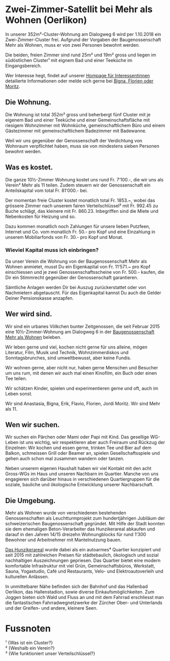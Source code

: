 # Zwei-Zimmer-Satellit bei Mehr als Wohnen (Oerlikon)

In unserer 352m²-Cluster-Wohnung am Dialogweg 6 wird per 1.10.2018 ein Zwei-Zimmer-Cluster frei. Aufgrund der Vorgaben der Baugenossenschaft Mehr als Wohnen, muss er von zwei Personen bewohnt werden. 

Die beiden, freien Zimmer sind rund 25m² und 19m² gross und liegen im südöstlichen Cluster¹ mit eignem Bad und einer Teeküche im Eingangsbereich. 

Wer Interesse hegt, findet auf unserer [Hompage für Interessentinnen](https://cluster.mehrals11.ch/) detailierte Informationen oder melde sich gerne bei [Bigna, Florien oder Moritz](mailto:cluster@mehrals11.ch?subject=Interesse%20an%20einem%20Cluster%20bei%20Mehr%20als%2011).

## Die Wohnung.

Die Wohnung ist total 352m² gross und beherbergt fünf Cluster mit je eigenem Bad und einer Teeküche und einer Gemeinschaftsfläche mit riesigem Wohnzimmer mit Wohnküche, gemeinschaftlichem Büro und einem Gästezimmer mit gemeinschaftlichem Badezimmer mit Badewanne.

Weil wir uns gegenüber der Genossenschaft der Verdichtung von Wohnraum verpflichtet haben, muss sie von mindestens sieben Personen bewohnt werden. 

## Was es kostet.

Die ganze 10½-Zimmer Wohnung kostet uns rund Fr. 7‘100.-, die wir uns als Verein² Mehr als 11 teilen. Zudem steuern wir der Genossenschaft ein Anteilskapital vom total Fr. 81‘000.- bei. 

Der momentan freie Cluster kostet monatlich total Fr. 1853.~, wobei das grössere Zimmer nach unserem fairen Verteilschlüssel³ mit Fr. 992.45 zu Buche schlägt, das kleinere mit Fr. 860.23. Inbegriffen sind die Miete und Nebenkosten für Heizung und so.

Dazu kommen monatlich noch Zahlungen für unsere lieben Putzfeen, Internet und Co. vom monatlich Fr. 50.- pro Kopf und eine Einzahlung in unserem Mobiliarfonds von Fr. 30.- pro Kopf und Monat.

### Wieviel Kapital muss ich einbringen?

Da unser Verein die Wohnung von der Baugenossenschaft Mehr als Wohnen anmietet, musst Du ein Eigenkapital von Fr. 11‘571.~ pro Kopf einschiessen und je zwei Genossenschaftsscheine von Fr. 500.- kaufen, die Dir ein Stimmrecht gegenüber der Genossenschaft garantieren. 

Sämtliche Anlagen werden Dir bei Auszug zurückerstattet oder von Nachmietern abgetauscht. Für das Eigenkapital kannst Du auch die Gelder Deiner Pensionskasse anzapfen. 

## Wer wird sind.

Wir sind ein urbanes Völkchen bunter Zeitgenossen, die seit Februar 2015 eine 10½-Zimmer-Wohnung am Dialogweg 6 in der [Baugenossenschaft Mehr als Wohnen](https://mehralswohnen.ch/) beleben.

Wir leben gerne und viel, kochen nicht gerne für uns alleine, mögen Literatur, Film, Musik und Technik, Wohnzimmerdiskos und Sonntagsbrunches, sind umweltbewusst, aber keine Fundis. 

Wir wohnen gerne, aber nicht nur, haben gerne Menschen und Besucher um uns rum, mit denen wir auch mal einen Kinofilm, ein Buch oder einen Tee teilen. 

Wir schätzen Kinder, spielen und experimentieren gerne und oft, auch im Leben sonst.

Wir sind Anastasia, Bigna, Erik, Flavio, Florien, Jordi Moritz. Wir sind Mehr als 11.

## Wen wir suchen.

Wir suchen ein Pärchen oder Mami  oder Papi mit Kind. Das gesellige WG-Leben ist uns wichtig, wir respektieren aber auch Freiraum und Rückzug der Einzelnen: Wir kochen und essen gerne, trinken Tee und Bier auf dem Balkon, schmeissen Grill oder Beamer an, spielen Gesellschaftsspiele und gehen auch schon mal zusammen wandern oder tanzen.

Neben unserem eigenen Haushalt haben wir viel Kontakt mit den acht Gross-WGs im Haus und unseren Nachbarn im Quartier. Manche von uns engagieren sich darüber hinaus in verschiedenen Quartiergruppen für die soziale, bauliche und ökologische Entwicklung unserer Nachbarschaft.

## Die Umgebung.

Mehr als Wohnen wurde von verschiedenen bestehenden Genossenschaften als Leuchtturmprojekt zum hundertjährigen Jubiläum der schweizerischen Baugenossenschaft gegründet. Mit Hilfe der Stadt konnten sie dem ehemaligen Beton-Verarbeiter das Hunzikerareal abkaufen und darauf in den Jahren 14/15 dreizehn Wohnungblocks für rund 1’300 Bewohner und Arbeitnehmer mit Mantelnutzung bauen. 

[Das Hunzikerareal](https://hunzikerareal.ch/) wurde dabei als ein autoarmes⁴ Quartier konzipiert und seit 2015 mit zahlreichen Preisen für städtebaulich, ökologisch und sozial nachhaltigen Auszeichnungen gepriesen. Das Quartier bietet eine modern komfortable Infrastruktur mit viel Grün, Gemeinschaftsbüros, Werkstatt, Sauna, Yogastudio, Café und Restaurants, Velo- und Elektroautoverleih und kulturellen Anlässen.

In unmittelbarer Nähe befinden sich der Bahnhof und das Hallenbad Oerlikon, das Hallenstadion, sowie diverse Einkaufsmöglichkeiten. Zum Joggen bieten sich Wald und Fluss an und mit dem Fahrrad erschliesst man die fantastischen Fahrradwegnetzwerke  der Zürcher Ober- und Unterlands und der Greifen- und andere, kleinere Seen.

# Fussnoten

¹ {Was ist ein Cluster?}  
² {Weshalb ein Verein?}  
³ {Wie funktioniert unser Verteilschlüssel?}
